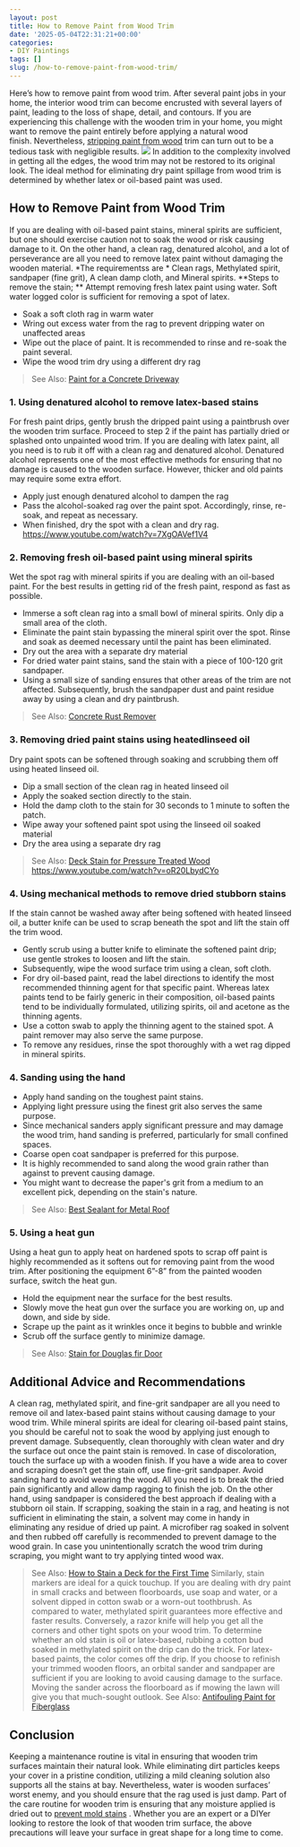 ```yaml
---
layout: post
title: How to Remove Paint from Wood Trim
date: '2025-05-04T22:31:21+00:00'
categories:
- DIY Paintings
tags: []
slug: /how-to-remove-paint-from-wood-trim/
---
```


Here’s how to remove paint from wood trim. After several paint jobs in your home, the interior wood trim can become encrusted with several layers of paint, leading to the loss of shape, detail, and contours.
If you are experiencing this challenge with the wooden trim in your home, you might want to remove the paint entirely before applying a natural wood finish. Nevertheless,
[stripping paint from wood](https://www.wikihow.com/Remove-Paint-from-Wood)
trim can turn out to be a tedious task with negligible results.
![](/assets/img/img/)
In addition to the complexity involved in getting all the edges, the wood trim may not be restored to its original look. The ideal method for eliminating dry paint spillage from wood trim is determined by whether latex or oil-based paint was used.
## How to Remove Paint from Wood Trim
If you are dealing with oil-based paint stains, mineral spirits are sufficient, but one should exercise caution not to soak the wood or risk causing damage to it.
On the other hand, a clean rag, denatured alcohol, and a lot of perseverance are all you need to remove latex paint without damaging the wooden material.
*The requirementss are *
Clean rags, Methylated spirit, sandpaper (fine grit), A clean damp cloth, and Mineral spirits.
**Steps to remove the stain; **
Attempt removing fresh latex paint using water. Soft water logged color is sufficient for removing a spot of latex.
- Soak a soft cloth rag in warm water
- Wring out excess water from the rag to prevent dripping water on unaffected areas
- Wipe out the place of paint. It is recommended to rinse and re-soak the paint several.
- Wipe the wood trim dry using a different dry rag
> See Also:
> [Paint for a Concrete Driveway](https://pestpolicy.com/best-paint-for-a-concrete-driveway/)
### **1. Using denatured alcohol to remove latex-based stains**
For fresh paint drips, gently brush the dripped paint using a paintbrush over the wooden trim surface. Proceed to step 2 if the paint has partially dried or splashed onto unpainted wood trim.
If you are dealing with latex paint, all you need is to rub it off with a clean rag and denatured alcohol. Denatured alcohol represents one of the most effective methods for ensuring that no damage is caused to the wooden surface. However, thicker and old paints may require some extra effort.
- Apply just enough denatured alcohol to dampen the rag
- Pass the alcohol-soaked rag over the paint spot. Accordingly, rinse, re-soak, and repeat as necessary.
- When finished, dry the spot with a clean and dry rag.
https://www.youtube.com/watch?v=7XgOAVef1V4
### **2. Removing fresh oil-based paint using mineral spirits**
Wet the spot rag with mineral spirits if you are dealing with an oil-based paint. For the best results in getting rid of the fresh paint, respond as fast as possible.
- Immerse a soft clean rag into a small bowl of mineral spirits. Only dip a small area of the cloth.
- Eliminate the paint stain bypassing the mineral spirit over the spot. Rinse and soak as deemed necessary until the paint has been eliminated.
- Dry out the area with a separate dry material
- For dried water paint stains, sand the stain with a piece of 100-120 grit sandpaper.
- Using a small size of sanding ensures that other areas of the trim are not affected. Subsequently, brush the sandpaper dust and paint residue away by using a clean and dry paintbrush.
> See Also:
> [Concrete Rust Remover](https://pestpolicy.com/best-concrete-rust-remover/)
### **3. Removing dried paint stains using **heated**linseed oil**
Dry paint spots can be softened through soaking and scrubbing them off using heated linseed oil.
- Dip a small section of the clean rag in heated linseed oil
- Apply the soaked section directly to the stain.
- Hold the damp cloth to the stain for 30 seconds to 1 minute to soften the patch.
- Wipe away your softened paint spot using the linseed oil soaked material
- Dry the area using a separate dry rag
> See Also:
> [Deck Stain for Pressure Treated Wood](https://pestpolicy.com/best-deck-stain-for-pressure-treated-wood/)
https://www.youtube.com/watch?v=oR20LbydCYo
### **4. Using mechanical methods to remove dried stubborn stains**
If the stain cannot be washed away after being softened with heated linseed oil, a butter knife can be used to scrap beneath the spot and lift the stain off the trim wood.
- Gently scrub using a butter knife to eliminate the softened paint drip; use gentle strokes to loosen and lift the stain.
- Subsequently, wipe the wood surface trim using a clean, soft cloth.
- For dry oil-based paint, read the label directions to identify the most recommended thinning agent for that specific paint. Whereas latex paints tend to be fairly generic in their composition, oil-based paints tend to be individually formulated, utilizing spirits, oil and acetone as the thinning agents.
- Use a cotton swab to apply the thinning agent to the stained spot. A paint remover may also serve the same purpose.
- To remove any residues, rinse the spot thoroughly with a wet rag dipped in mineral spirits.
### **4. Sanding using the hand**
- Apply hand sanding on the toughest paint stains.
- Applying light pressure using the finest grit also serves the same purpose.
- Since mechanical sanders apply significant pressure and may damage the wood trim, hand sanding is preferred, particularly for small confined spaces.
- Coarse open coat sandpaper is preferred for this purpose.
- It is highly recommended to sand along the wood grain rather than against to prevent causing damage.
- You might want to decrease the paper's grit from a medium to an excellent pick, depending on the stain's nature.
> See Also:
> [Best Sealant for Metal Roof](https://pestpolicy.com/best-sealant-for-metal-roof/)
### **5. Using a heat gun**
Using a heat gun to apply heat on hardened spots to scrap off paint is highly recommended as it softens out for removing paint from the wood trim. After positioning the equipment 6”-8” from the painted wooden surface, switch the heat gun.
- Hold the equipment near the surface for the best results.
- Slowly move the heat gun over the surface you are working on, up and down, and side by side.
- Scrape up the paint as it wrinkles once it begins to bubble and wrinkle
- Scrub off the surface gently to minimize damage.
> See Also:
> [Stain for Douglas fir Door](https://pestpolicy.com/best-stain-for-douglas-fir-door/)
## **Additional Advice and Recommendations**
A clean rag, methylated spirit, and fine-grit sandpaper are all you need to remove oil and latex-based paint stains without causing damage to your wood trim.
While mineral spirits are ideal for clearing oil-based paint stains, you should be careful not to soak the wood by applying just enough to prevent damage. Subsequently, clean thoroughly with clean water and dry the surface out once the paint stain is removed.
In case of discoloration, touch the surface up with a wooden finish. If you have a wide area to cover and scraping doesn’t get the stain off, use fine-grit sandpaper. Avoid sanding hard to avoid wearing the wood.
All you need is to break the dried pain significantly and allow damp ragging to finish the job. On the other hand, using sandpaper is considered the best approach if dealing with a stubborn oil stain.
If scrapping, soaking the stain in a rag, and heating is not sufficient in eliminating the stain, a solvent may come in handy in eliminating any residue of dried up paint.
A microfiber rag soaked in solvent and then rubbed off carefully is recommended to prevent damage to the wood grain. In case you unintentionally scratch the wood trim during scraping, you might want to try applying tinted wood wax.
> See Also:
> [How to Stain a Deck for the First Time](https://pestpolicy.com/how-to-stain-a-deck-for-the-first-time/)
Similarly, stain markers are ideal for a quick touchup. If you are dealing with dry paint in small cracks and between floorboards, use soap and water, or a solvent dipped in cotton swab or a worn-out toothbrush.
As compared to water, methylated spirit guarantees more effective and faster results.
Conversely, a razor knife will help you get all the corners and other tight spots on your wood trim.
To determine whether an old stain is oil or latex-based, rubbing a cotton bud soaked in methylated spirit on the drip can do the trick. For latex-based paints, the color comes off the drip.
If you choose to refinish your trimmed wooden floors, an orbital sander and sandpaper are sufficient if you are looking to avoid causing damage to the surface. Moving the sander across the floorboard as if mowing the lawn will give you that much-sought outlook.
> See Also:
> [Antifouling Paint for Fiberglass](https://pestpolicy.com/best-antifouling-paint-for-fiberglass/)
## Conclusion
Keeping a maintenance routine is vital in ensuring that wooden trim surfaces maintain their natural look. While eliminating dirt particles keeps your cover in a pristine condition, utilizing a mild cleaning solution also supports all the stains at bay.
Nevertheless, water is wooden surfaces’ worst enemy, and you should ensure that the rag used is just damp. Part of the care routine for wooden trim is ensuring that any moisture applied is dried out to
[prevent mold stains](https://pestpolicy.com/best-exterior-paint-to-prevent-mold/)
.
Whether you are an expert or a DIYer looking to restore the look of that wooden trim surface, the above precautions will leave your surface in great shape for a long time to come.
